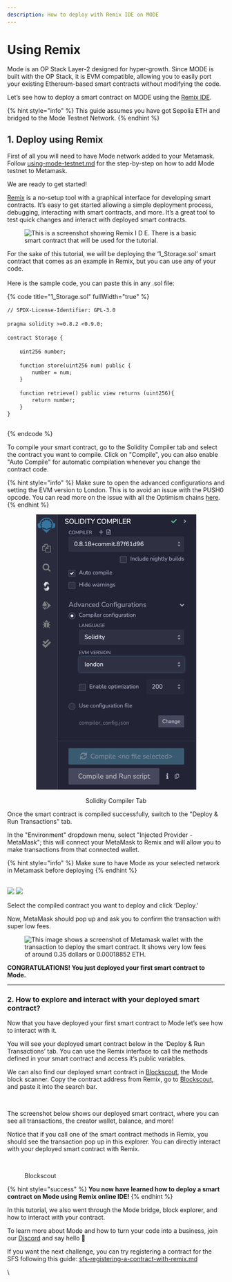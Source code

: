 ```yaml
---
description: How to deploy with Remix IDE on MODE
---
```


# Using Remix

Mode is an OP Stack Layer-2 designed for hyper-growth. Since MODE is built with the OP Stack, it is EVM compatible, allowing you to easily port your existing Ethereum-based smart contracts without modifying the code.

Let’s see how to deploy a smart contract on MODE using the [Remix IDE](https://remix.ethereum.org).

{% hint style="info" %}
This guide assumes you have got Sepolia ETH and bridged to the Mode Testnet Network.&#x20;
{% endhint %}

## 1. Deploy using Remix

First of all you will need to have Mode network added to your Metamask. Follow [using-mode-testnet.md](../../mode-testnet/using-mode-testnet.md "mention") for the step-by-step on how to add Mode testnet to Metamask.

We are ready to get started!

[Remix](https://remix.ethereum.org) is a no-setup tool with a graphical interface for developing smart contracts. It’s easy to get started allowing a simple deployment process, debugging, interacting with smart contracts, and more. It’s a great tool to test quick changes and interact with deployed smart contracts.

<figure><img src="https://lh4.googleusercontent.com/AdHTInVXjMKYbUPeok0GuLdiZDDTsdxodDjApKYvJ-kEfqQ2dbgEwp1dHhveeYi0m1VkiW6wnBJV_1Tnn4S4JR6KIvuQGZ5eKukwsWAHxF6PsffOneea6mgZzh_OFZThQok1DkpJmtWLkzN1oCmJEYg" alt="This is a screenshot showing Remix I D E. There is a basic smart contract that will be used for the tutorial."><figcaption></figcaption></figure>

For the sake of this tutorial, we will be deploying the ‘1\_Storage.sol’ smart contract that comes as an example in Remix, but you can use any of your code.\
\
Here is the sample code, you can paste this in any .sol file:

{% code title="1_Storage.sol" fullWidth="true" %}
```solidity
// SPDX-License-Identifier: GPL-3.0

pragma solidity >=0.8.2 <0.9.0;

contract Storage {

    uint256 number;
    
    function store(uint256 num) public {
        number = num;
    }

    function retrieve() public view returns (uint256){
        return number;
    }
}


```
{% endcode %}

To compile your smart contract, go to the Solidity Compiler tab and select the contract you want to compile. Click on "Compile", you can also enable "Auto Compile" for automatic compilation whenever you change the contract code.&#x20;

{% hint style="info" %}
Make sure to open the advanced configurations and setting the EVM version to London. This is to avoid an issue with the PUSH0 opcode. You can read more on the issue with all the Optimism chains [here](https://community.optimism.io/docs/developers/build/differences/#opcode-differences).
{% endhint %}

<div align="center">

<figure><img src="../../.gitbook/assets/image (16).png" alt="" width="371"><figcaption><p>Solidity Compiler Tab</p></figcaption></figure>

</div>

Once the smart contract is compiled successfully, switch to the "Deploy & Run Transactions" tab.

In the "Environment" dropdown menu, select "Injected Provider - MetaMask"; this will connect your MetaMask to Remix and will allow you to make transactions from that connected wallet.&#x20;

{% hint style="info" %}
Make sure to have Mode as your selected network in Metamask before deploying
{% endhint %}

&#x20;\
![](https://lh4.googleusercontent.com/jmsucoJ4vr4ByW3\_0Nt4gwlckzu78pvh7ugVp2nEep9z9LtpY-BuC5WmhX4k\_uKk2vA\_iIvDZg-VEn8YDzKdoSzmE327wjbLiCIpCGe9xc\_GAxBOC5-LYet-qBNPQ54W5waFpeMZak61a-rmk\_ITxog)                   ![](https://lh6.googleusercontent.com/nIYOD8FEnw-1qCtgMI\_uKK4qRwEjciveycdc3q6iLtuW7su7sOQMZHhG1dw8Rwk2ulO4JFlQU8YxQlJIB8c6uMZJ5t19PCikrkIKVsRZW68PVRz8RVs1NtQOxrQ6x7CwZXtwjlv6W4Fe9x45\_44LWSQ)

Select the compiled contract you want to deploy and click ‘Deploy.’&#x20;

Now, MetaMask should pop up and ask you to confirm the transaction with super low fees.&#x20;

<figure><img src="https://lh4.googleusercontent.com/u2Y8C7HIZLdoXt_3UW_bEGSj8fI0oRCoWsvLDfJaHjzviK7ucJKzrCgh8Qiw4OD7Zj8EK3-KGCK7H2fXn5Am5iUbDKHoD44ZDZkHUqC2R8UQmbkvStnjWNMMM9EwDcp_Sgl9Ml-ONlK8wCE0T21wEqo" alt="This image shows a screenshot of Metamask wallet with the transaction to deploy the smart contract. It shows very low fees of around 0.35 dollars or 0.00018852 ETH." width="375"><figcaption></figcaption></figure>



**CONGRATULATIONS! You just deployed your first smart contract to Mode.**

***

### 2. How to explore and interact with your deployed smart contract?

Now that you have deployed your first smart contract to Mode let’s see how to interact with it.&#x20;

You will see your deployed smart contract below in the ‘Deploy & Run Transactions’ tab. You can use the Remix interface to call the methods defined in your smart contract and access it’s public variables.&#x20;

We can also find our deployed smart contract in [Blockscout](https://sepolia.explorer.mode.network/), the Mode block scanner.  Copy the contract address from Remix, go to [Blockscout](https://sepolia.explorer.mode.network/), and paste it into the search bar.

<figure><img src="https://lh5.googleusercontent.com/vNj7xV8ITJhBVEVimTgm6OBRU-9YPTreXCc78v8uoTPMgGQtw6BBBXWwDXZVkC_ZeIrHL5d2ko0a1KS6aSSG6LVidwKgobsQRJuujwjRmeGJG9Aj8ng1mMCiKCN9cdqPjPOLDLlYIL8m5ReZnoNrcXw" alt="" width="375"><figcaption></figcaption></figure>

The screenshot below shows our deployed smart contract, where you can see all transactions, the creator wallet, balance, and more!

Notice that if you call one of the smart contract methods in Remix, you should see the transaction pop up in this explorer. You can directly interact with your deployed smart contract with Remix.

<figure><img src="https://lh5.googleusercontent.com/8ZHx1tXtti3mgDFF8up5unacb3aiFwa5xxI6N2VZOI32G0kXC8XmAFTLeF3im4vHYUiVsM5pYsPKy13pCo-GwiJSTgVFZuRwwml9a8uBWAOE7BADWzE27FuXvOEPdWbQRCYXArfJeh20LdOqamINYQE" alt=""><figcaption><p>Blockscout</p></figcaption></figure>

{% hint style="success" %}
**You now have learned how to deploy a smart contract on Mode using Remix online IDE!**&#x20;
{% endhint %}

In this tutorial, we also went through the Mode bridge, block explorer, and how to interact with your contract.&#x20;

To learn more about Mode and how to turn your code into a business, join our [Discord](https://discord.gg/modenetworkofficial) and say hello 👋

If you want the next challenge, you can try registering a contract for the SFS following this guide: [sfs-registering-a-contract-with-remix.md](../sfs-sequencer-fee-sharing/register-a-smart-contract/sfs-registering-a-contract-with-remix.md "mention")

\
